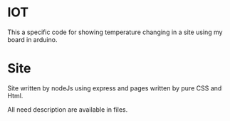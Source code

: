 # IOT
This a specific code for showing temperature changing in a site using my board in arduino.

# Site
Site written by nodeJs using express and pages written by pure CSS and Html.

All need description are available in files.
